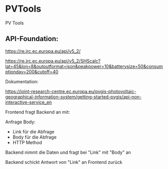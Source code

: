 # PVTools
PV Tools

## API-Foundation:
https://re.jrc.ec.europa.eu/api/v5_2/

https://re.jrc.ec.europa.eu/api/v5_2/SHScalc?lat=45&lon=8&outputformat=json&peakpower=10&batterysize=50&consumptionday=200&cutoff=40

Dokumentation:

https://joint-research-centre.ec.europa.eu/pvgis-photovoltaic-geographical-information-system/getting-started-pvgis/api-non-interactive-service_en

Frontend fragt Backend an mit:

Anfrage Body:
- Link für die Abfrage
- Body für die Abfrage
- HTTP Method


Backend nimmt die Daten und fragt bei "Link" mit "Body" an

Backend schickt Antwort von "Link" an Frontend zurück